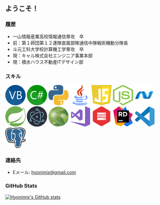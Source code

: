 ## ようこそ！

### 履歴
- 一山情報産業高校情報通信専攻　卒
- 前：第１師団第１２連隊直属部隊通信中隊戦術機動分隊長
- 斗元工科大学校計算機工学専攻　卒
- 現：キャル株式会社エンジニア事業本部
- 現：積水ハウス不動産ITデザイン部

### スキル
<img src="VBico.svg" alt="Visual Basic" width="64" height="64"/> <img src="CSico.svg" alt="C#" width="64" height="64"/> <img src="PYico.svg" alt="Python" width="64" height="64"/> <img src="Javaico.svg" alt="Java" width="64" height="64"/> <img src="JSico.svg" alt="JavaScript" width="64" height="64"/> <img src="Nodejsico.svg" alt="Node.js" width="64" height="64"/> <img src="Dotnetico.svg" alt=".NET" width="64" height="64"/> <img src="Springico.svg" alt="Spring" width="64" height="64"/> <img src="Electronico.svg" alt="Electron" width="64" height="64"/> <img src="IntarfrmPNG.png" alt="Intarfrm" width="64" height="64"/> <img src="VS2017ico.svg" alt="Visual Studio 2017" width="64" height="64"/> <img src="Oracleico.svg" alt="Oracle DB" width="64" height="64"/> <img src="Riderico.svg" alt="Rider" width="64" height="64"/> <img src="VSCico.svg" alt="VSCode" width="64" height="64"/> <img src="Postgreico.svg" alt="PostgreSQL" width="64" height="64"/> 

### 連絡先
- Eメール: hyonimix@gmail.com

### GitHub Stats

[![Hyonimix's GitHub stats](https://github-readme-stats.vercel.app/api?username=Hyonimix&show_icons=true&theme=dark&bg_color=75,336600,56CCF2&title_color=ffffff&text_color=ffffff)](https://github.com/Hyonimix/github-readme-stats)
